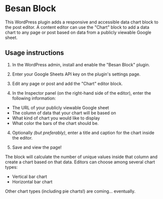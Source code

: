 # Besan Block

This WordPress plugin adds a responsive and accessible data chart block to the post editor. A content editor can use the "Chart" block to add a data chart to any page or post based on data from a publicly viewable Google sheet.

## Usage instructions

1. In the WordPress admin, install and enable the "Besan Block" plugin.

2. Enter your Google Sheets API key on the plugin's settings page.

3. Edit any page or post and add the "Chart" editor block.

4. In the Inspector panel (on the right-hand side of the editor), enter the following information:
  * The URL of your publicly viewable Google sheet
  * The column of data that your chart will be based on
  * What kind of chart you would like to display
  * What color the bars of the chart should be.

4. Optionally _(but preferably)_, enter a title and caption for the chart inside the editor.

5. Save and view the page!

The block will calculate the number of unique values inside that column and create a chart based on that data. Editors can choose among several chart types:

* Vertical bar chart
* Horizontal bar chart

Other chart types (including pie charts!) are coming... eventually.
